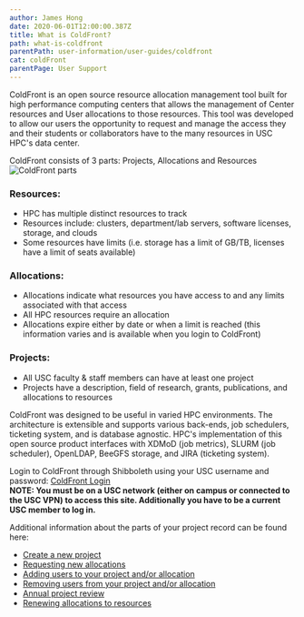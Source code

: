 ```yaml
---
author: James Hong
date: 2020-06-01T12:00:00.387Z
title: What is ColdFront?
path: what-is-coldfront
parentPath: user-information/user-guides/coldfront
cat: coldFront
parentPage: User Support
---
```


ColdFront is an open source resource allocation management tool built for high performance computing centers that allows the management of Center resources and User allocations to those resources.  This tool was developed to allow our users the opportunity to request and manage the access they and their students or collaborators have to the many resources in USC HPC's data center.  

ColdFront consists of 3 parts: Projects, Allocations and Resources
![ColdFront parts](/images/coldfront_overview.png)


### Resources:
- HPC has multiple distinct resources to track
- Resources include: clusters, department/lab servers, software licenses, storage, and clouds
- Some resources have limits (i.e. storage has a limit of GB/TB, licenses have a limit of seats available)


### Allocations:
- Allocations indicate what resources you have access to and any limits associated with that access
- All HPC resources require an allocation
- Allocations expire either by date or when a limit is reached (this information varies and is available when you login to ColdFront)


### Projects:
- All USC faculty & staff members can have at least one project
- Projects have a description, field of research, grants, publications, and allocations to resources


ColdFront was designed to be useful in varied HPC environments.  The architecture is extensible and supports various back-ends, job schedulers, ticketing system, and is database agnostic.  HPC's implementation of this open source product interfaces with XDMoD (job metrics), SLURM (job scheduler), OpenLDAP, BeeGFS storage, and JIRA (ticketing system).

Login to ColdFront through Shibboleth using your USC username and password: [ColdFront Login](https://hpcaccount.usc.edu/)  
**NOTE:  You must be on a USC network (either on campus or connected to the USC VPN) to access this site.  Additionally you have to be a current USC member to log in.**

Additional information about the parts of your project record can be found here:
* [Create a new project](Create-a-new-Project.md)  
* [Requesting new allocations](Request-new-Allocation.md)
* [Adding users to your project and/or allocation](Adding-Users-to-Project-or-Allocation.md)
* [Removing users from your project and/or allocation](Removing-Users-from-Project-or-Allocation.md)
* [Annual project review](Yearly-Project-Renewal.md)
* [Renewing allocations to resources](Renew-Allocation.md)
